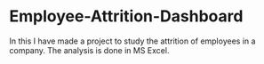 # Employee-Attrition-Dashboard
In this I have made a project to study the attrition of employees in a company. The analysis is done in MS Excel.
